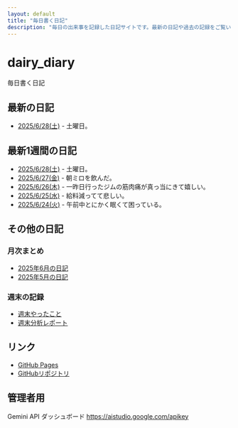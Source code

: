 ```yaml
---
layout: default
title: "毎日書く日記"
description: "毎日の出来事を記録した日記サイトです。最新の日記や過去の記録をご覧いただけます。"
---
```


# dairy_diary

毎日書く日記

## 最新の日記

- [2025/6/28(土)](diary/2025/06/20250628.md) - 土曜日。

## 最新1週間の日記

- [2025/6/28(土)](diary/2025/06/20250628.md) - 土曜日。
- [2025/6/27(金)](diary/2025/06/20250627.md) - 朝ミロを飲んだ。
- [2025/6/26(木)](diary/2025/06/20250626.md) - 一昨日行ったジムの筋肉痛が真っ当にきて嬉しい。
- [2025/6/25(水)](diary/2025/06/20250625.md) - 給料減ってて悲しい。
- [2025/6/24(火)](diary/2025/06/20250624.md) - 午前中とにかく眠くて困っている。

## その他の日記

### 月次まとめ

- [2025年6月の日記](diary/2025/monthly/202506.md)
- [2025年5月の日記](diary/2025/monthly/202505.md)

### 週末の記録

- [週末やったこと](diary/2025/weekend/weekend_diary.md)
- [週末分析レポート](diary/2025/weekend/analysis_report.md)

## リンク

- [GitHub Pages](https://hika-pan.github.io/daily_diary/)
- [GitHubリポジトリ](https://github.com/hika-pan/daily_diary)

## 管理者用

Gemini API ダッシュボード <https://aistudio.google.com/apikey>
